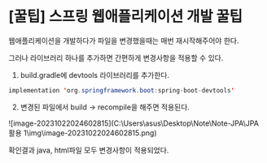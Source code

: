 # [꿀팁] 스프링 웹애플리케이션 개발 꿀팁

웹애플리케이션을 개발하다가 파일을 변경했을때는 매번 재시작해주어야 한다.

그러나 라이브러리 하나를 추가하면 간편하게 변경사항을 적용할 수 있다.

1. build.gradle에 devtools 라이브러리를 추가한다.

```java
implementation 'org.springframework.boot:spring-boot-devtools'
```

2. 변경된 파일에서 build -> recompile을 해주면 적용된다.

![image-20231022024602815](C:\Users\asus\Desktop\Note\Note-JPA\JPA 활용 1\img\image-20231022024602815.png)

확인결과 java, html파일 모두 변경사항이 적용되었다.